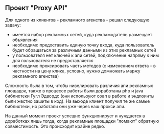 ## Проект "Proxy API"
Для одного из клиентов - рекламного агенства - решал следующую задачу:
- имеется набор рекламных сетей, куда рекламодатель размещает объявления
- необходимо предоставить единую точку входа, куда пользователь будет обращаться за 
различным данными из этих рекламных сетей
- у пользователя нет ключей к апи сетей, подключение напряму к ним для пользователя не предоставляется
- необходимо проксировать часть методов (с изменением ответа - в частности на цену клика, условно, нужно
домножать маржу рекламного агенства)

Сложность была в том, чтобы нивелировать различия апи рекламных
площадок, также в процессе работы были доработаны php и java
библиотеки Гугл Эдвордс (они используют соап в работе и эндпоинты
были жестно зашиты в код). На выходе клиент получил те же самые 
библиотеки, но работали они уже через наш прокси апи.

На данный момент проект успешно функционирует и нуждается в доработках
лишь тогда, когда рекламные площадки "ломают" обратную совместимость. Это
происходит крайне редко.